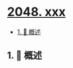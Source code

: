 # [2048. xxx](https://github.com/Tdahuyou/TNotes.leetcode/tree/main/notes/2048.%20xxx)

<!-- region:toc -->

- [1. 📝 概述](#1--概述)

<!-- endregion:toc -->

## 1. 📝 概述
